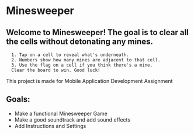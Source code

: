 # Minesweeper

## Welcome to Minesweeper! The goal is to clear all the cells without detonating any mines.
      1. Tap on a cell to reveal what's underneath.
      2. Numbers show how many mines are adjacent to that cell.
      3. Use the flag on a cell if you think there's a mine.
      Clear the board to win. Good luck!

This project is made for Mobile Application Development Assignment

## Goals:
* Make a functional Minesweeper Game
* Make a good soundtrack and add sound effects
* Add Instructions and Settings



